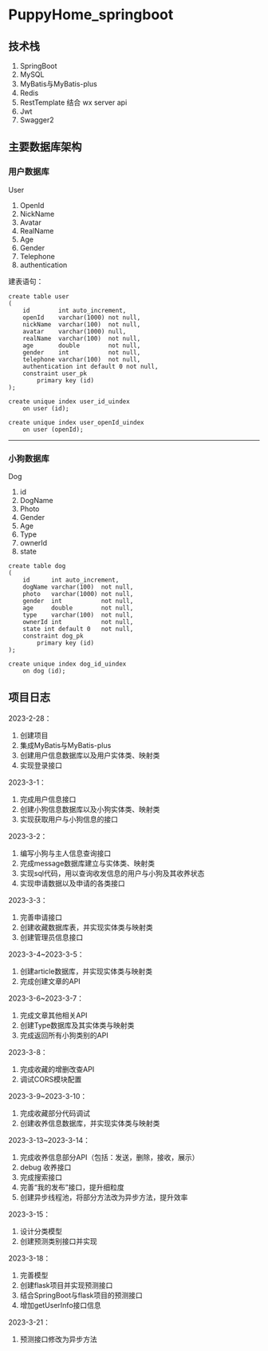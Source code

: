 # PuppyHome_springboot

## 技术栈

1. SpringBoot
2. MySQL
3. MyBatis与MyBatis-plus
4. Redis
5. RestTemplate 结合 wx server api
6. Jwt
7. Swagger2

## 主要数据库架构

### 用户数据库

User

1. OpenId
2. NickName
3. Avatar
4. RealName
5. Age
6. Gender
7. Telephone
8. authentication

建表语句：

```mysql
create table user
(
    id        int auto_increment,
    openId    varchar(1000) not null,
    nickName  varchar(100)  not null,
    avatar    varchar(1000) null,
    realName  varchar(100)  not null,
    age       double        not null,
    gender    int           not null,
    telephone varchar(100)  not null,
    authentication int default 0 not null,
    constraint user_pk
        primary key (id)
);

create unique index user_id_uindex
    on user (id);

create unique index user_openId_uindex
    on user (openId);

```

---

### 小狗数据库

Dog

1. id
2. DogName
3. Photo
4. Gender
5. Age
6. Type
7. ownerId
8. state

```mysql
create table dog
(
    id      int auto_increment,
    dogName varchar(100)  not null,
    photo   varchar(1000) not null,
    gender  int           not null,
    age     double        not null,
    type    varchar(100)  not null,
    ownerId int           not null,
    state int default 0   not null,
    constraint dog_pk
        primary key (id)
);

create unique index dog_id_uindex
    on dog (id);

```

## 项目日志

2023-2-28：

1. 创建项目
2. 集成MyBatis与MyBatis-plus
3. 创建用户信息数据库以及用户实体类、映射类
4. 实现登录接口

2023-3-1：

1. 完成用户信息接口 
2. 创建小狗信息数据库以及小狗实体类、映射类
2. 实现获取用户与小狗信息的接口

2023-3-2：

1. 编写小狗与主人信息查询接口
2. 完成message数据库建立与实体类、映射类
3. 实现sql代码，用以查询收发信息的用户与小狗及其收养状态
3. 实现申请数据以及申请的各类接口

2023-3-3：

1. 完善申请接口
2. 创建收藏数据库表，并实现实体类与映射类
3. 创建管理员信息接口

2023-3-4~2023-3-5：

1. 创建article数据库，并实现实体类与映射类
2. 完成创建文章的API

2023-3-6~2023-3-7：

1. 完成文章其他相关API
2. 创建Type数据库及其实体类与映射类
3. 完成返回所有小狗类别的API

2023-3-8：

1. 完成收藏的增删改查API
2. 调试CORS模块配置

2023-3-9~2023-3-10：

1. 完成收藏部分代码调试
2. 创建收养信息数据库，并实现实体类与映射类

2023-3-13~2023-3-14：

1. 完成收养信息部分API（包括：发送，删除，接收，展示）
2. debug 收养接口
3. 完成搜索接口
4. 完善“我的发布”接口，提升细粒度
5. 创建异步线程池，将部分方法改为异步方法，提升效率

2023-3-15：

1. 设计分类模型
2. 创建预测类别接口并实现

2023-3-18：
1. 完善模型
2. 创建flask项目并实现预测接口
3. 结合SpringBoot与flask项目的预测接口
4. 增加getUserInfo接口信息

2023-3-21：

1. 预测接口修改为异步方法
